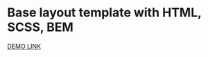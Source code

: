 # Base layout template with HTML, SCSS, BEM

[DEMO LINK](https://sviatoslavvasyletskyi.github.io/MyBike_landing_page/)
